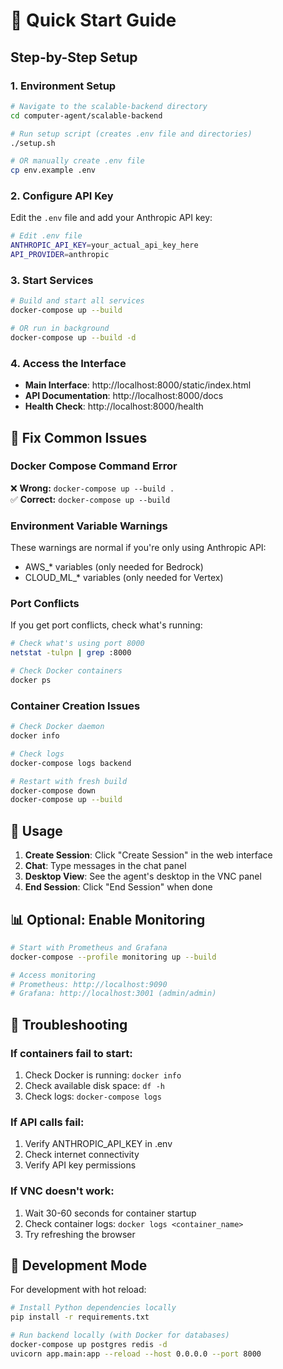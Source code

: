 # 🚀 Quick Start Guide

## Step-by-Step Setup

### 1. **Environment Setup**
```bash
# Navigate to the scalable-backend directory
cd computer-agent/scalable-backend

# Run setup script (creates .env file and directories)
./setup.sh

# OR manually create .env file
cp env.example .env
```

### 2. **Configure API Key**
Edit the `.env` file and add your Anthropic API key:
```bash
# Edit .env file
ANTHROPIC_API_KEY=your_actual_api_key_here
API_PROVIDER=anthropic
```

### 3. **Start Services**
```bash
# Build and start all services
docker-compose up --build

# OR run in background
docker-compose up --build -d
```

### 4. **Access the Interface**
- **Main Interface**: http://localhost:8000/static/index.html
- **API Documentation**: http://localhost:8000/docs
- **Health Check**: http://localhost:8000/health

## 🔧 Fix Common Issues

### Docker Compose Command Error
❌ **Wrong:** `docker-compose up --build .`  
✅ **Correct:** `docker-compose up --build`

### Environment Variable Warnings
These warnings are normal if you're only using Anthropic API:
- AWS_* variables (only needed for Bedrock)
- CLOUD_ML_* variables (only needed for Vertex)

### Port Conflicts
If you get port conflicts, check what's running:
```bash
# Check what's using port 8000
netstat -tulpn | grep :8000

# Check Docker containers
docker ps
```

### Container Creation Issues
```bash
# Check Docker daemon
docker info

# Check logs
docker-compose logs backend

# Restart with fresh build
docker-compose down
docker-compose up --build
```

## 🎯 Usage

1. **Create Session**: Click "Create Session" in the web interface
2. **Chat**: Type messages in the chat panel
3. **Desktop View**: See the agent's desktop in the VNC panel
4. **End Session**: Click "End Session" when done

## 📊 Optional: Enable Monitoring
```bash
# Start with Prometheus and Grafana
docker-compose --profile monitoring up --build

# Access monitoring
# Prometheus: http://localhost:9090
# Grafana: http://localhost:3001 (admin/admin)
```

## 🛑 Troubleshooting

### If containers fail to start:
1. Check Docker is running: `docker info`
2. Check available disk space: `df -h`
3. Check logs: `docker-compose logs`

### If API calls fail:
1. Verify ANTHROPIC_API_KEY in .env
2. Check internet connectivity
3. Verify API key permissions

### If VNC doesn't work:
1. Wait 30-60 seconds for container startup
2. Check container logs: `docker logs <container_name>`
3. Try refreshing the browser

## 🔄 Development Mode

For development with hot reload:
```bash
# Install Python dependencies locally
pip install -r requirements.txt

# Run backend locally (with Docker for databases)
docker-compose up postgres redis -d
uvicorn app.main:app --reload --host 0.0.0.0 --port 8000
```
